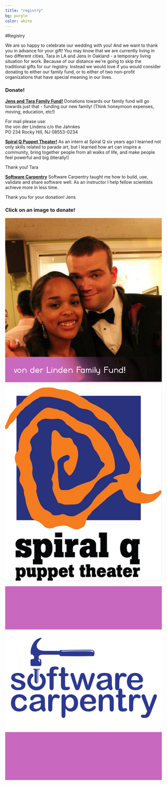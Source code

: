 ```yaml
---
title: "registry"
bg: purple
color: white
---
```


#Registry



We are so happy to celebrate our wedding with you! And we want to thank you in advance for your gift! You may know that we are currently living in two different cities, Tara in LA and Jens in Oakland - a temporary living situation for work. Because of our distance we're going to skip the traditional gifts for our registry. Instead we would love if you would consider donating to either our family fund, or to either of two non-profit organizations that have special meaning in our lives.




### Donate!



[**Jens and Tara Family Fund!**](http://paypal.me/taraandjens)
Donations towards our family fund will go towards just that - funding our new family!
(Think honeymoon expenses, moving, education, etc!)

For mail please use:  
the von der Lindens c/o the Jahnkes  
PO 234
Rocky Hill, NJ 08553-0234

[**Spiral Q Puppet Theater!**](http://www.spiralq.org/)
As an intern at Spiral Q six years ago I learned not only skills related to parade art,
but I learned how art can inspire a community, bring together people from all walks of life,
and make people feel powerful and big (literally!)

Thank you!
Tara


[**Software Carpentry**](http://software-carpentry.org/)
Software Carpentry taught me how to build, use, validate and share software well.
As an instructor I help fellow scientists achieve more in less time.

Thank you for your donation!
Jens



### Click on an image to donate!


<div>
<a href= "http://paypal.me/taraandjens"><img class="row small column" src="img/logos/family_fund.jpg"/></a>

<a href= "https://donatenow.networkforgood.org/qdonate?code=C2C2012"><img class="row small column" src="img/logos/spiralq_formatted.jpg"></a>


<a href= "https://www.flipcause.com/secure/cause_pdetails/NDQwNQ=="><img class="row small column" src="img/logos/software_carpentry_formatted.jpg"></a>
</div>


<!--
<div>
<img class="row small column" src="img/logos/family_fund.jpg">

<img class="row small column"  src="img/logos/spiralq.jpg">](https://donatenow.networkforgood.org/qdonate?code=C2C2012)


[<img class="row small column"  src="img/logos/software_carpentry.png">](https://www.paypal.com/us/cgi-bin/webscr?cmd=_flow&SESSION=s7XZ1Qq2oEAyKfid9zRfJCFpxPqZDtDitBzqj7DcUQkKxvu4FVmnY6v4g8K&dispatch=5885d80a13c0db1f8e263663d3faee8d0b9dcb01a9b6dc564e45f62871326a5e)
</div>

 -->









<!--
## Jens and Tara Family Fund!
Our family funds will do just that - fund our new family!
Thank you for your donation!

Tara and Jens
<div>
<img src="img/us/dressed_up3.jpg" align="middle" />
</div>


## Spiral Q Puppet Theater
As an intern at Spiral Q six years ago I learned not only skills related to parade art, but I learned how art can inspire a community, bring together people from all walks of life, and make people feel powerful and big (literally!)

Thank you for your donation!
Tara
<div>
<img src="img/logos/spiralq.jpg" align="middle" />
</div>


## Software Carpentry
Software Carpentry taught me how to build, use, validate and share software well.
As an instructor I help fellow scientists achieve more in less time.   

Thank you for your donation!
Jens
<div>
<img src="img/logos/software_carpentry.png" align="middle" />
</div>
 -->
